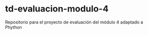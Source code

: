 # td-evaluacion-modulo-4
Repositorio para el proyecto de evaluación del módulo 4 adaptado a Phython
